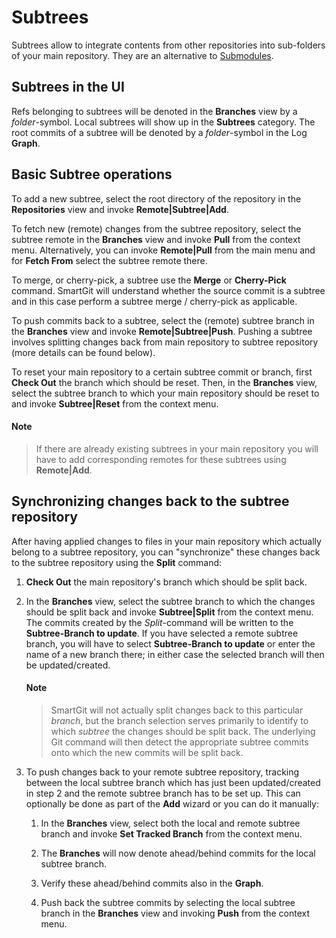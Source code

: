 # Subtrees

Subtrees allow to integrate contents from other repositories into sub-folders of your main repository. They are an alternative to [Submodules](Submodules.md).

## Subtrees in the UI

Refs belonging to subtrees will be denoted in the **Branches** view by a *folder*-symbol. Local subtrees will show up in the **Subtrees**
category. The root commits of a subtree will be denoted by a *folder*-symbol in the Log **Graph**.

## Basic Subtree operations

To add a new subtree, select the root directory of the repository in the **Repositories** view and invoke **Remote\|Subtree\|Add**.

To fetch new (remote) changes from the subtree repository, select the subtree remote in the **Branches** view and invoke **Pull** from the context menu. Alternatively, you can invoke **Remote\|Pull** from the main menu and for **Fetch From** select the subtree remote there.

To merge, or cherry-pick, a subtree use the **Merge** or **Cherry-Pick** command. SmartGit will understand whether the source commit is a subtree and in this case perform a subtree merge / cherry-pick as applicable.

To push commits back to a subtree, select the (remote) subtree branch in the **Branches** view and invoke **Remote\|Subtree\|Push**. Pushing a subtree involves splitting changes back from main repository to subtree repository (more details can be found below).

To reset your main repository to a certain subtree commit or branch, first **Check Out** the branch which should be reset. Then, in the **Branches** view, select the subtree branch to which your main repository should be reset to and invoke **Subtree\|Reset** from the context menu.

#### Note

> If there are already existing subtrees in your main repository you will
> have to add corresponding remotes for these subtrees using **Remote\|Add**.

## Synchronizing changes back to the subtree repository

After having applied changes to files in your main repository which actually belong to a subtree repository, you can "synchronize" these changes back to the subtree repository using the **Split** command:

1. **Check Out** the main repository's branch which should be split back.

2. In the **Branches** view, select the subtree branch to which the changes should be split back and invoke **Subtree\|Split** from the context menu. The commits created by the *Split*-command will be written to the **Subtree-Branch to update**. If you have selected a remote subtree branch, you will have to select **Subtree-Branch to update** or enter the name of a new branch there; in either case the selected branch will then be updated/created.

	#### Note
	> SmartGit will not actually split changes back to this
	> particular *branch*, but the branch selection serves primarily to
	> identify to which *subtree* the changes should be split back. The
	> underlying Git command will then detect the appropriate subtree
	> commits onto which the new commits will be split back.

3. To push changes back to your remote subtree repository, tracking between the local subtree branch which has just been updated/created in step 2 and the remote subtree branch has to be set up. This can optionally be done as part of the **Add** wizard or you can do it manually:

    1. In the **Branches** view, select both the local and remote subtree branch and invoke **Set Tracked Branch** from the context menu.

    2. The **Branches** will now denote ahead/behind commits for the local subtree branch.

    3. Verify these ahead/behind commits also in the **Graph**.

    4. Push back the subtree commits by selecting the local subtree branch in the **Branches** view and invoking **Push** from the context menu.
